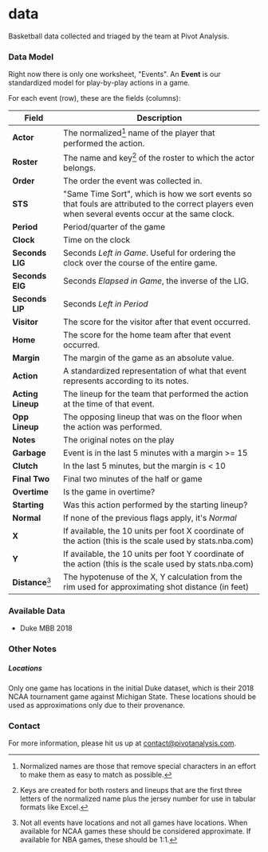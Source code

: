 # data
Basketball data collected and triaged by the team at Pivot Analysis.

### Data Model

Right now there is only one worksheet, "Events". An **Event** is our standardized model for play-by-play actions in a game.

For each event (row), these are the fields (columns):

| Field             | Description                                                  |
| ----------------- | ------------------------------------------------------------ |
| **Actor**         | The normalized[^1] name of the player that performed the action. |
| **Roster**        | The name and key[^2] of the roster to which the actor belongs. |
| **Order**         | The order the event was collected in.                        |
| **STS**           | "Same Time Sort", which is how we sort events so that fouls are attributed to the correct players even when several events occur at the same clock. |
| **Period**        | Period/quarter of the game                                   |
| **Clock**         | Time on the clock                                            |
| **Seconds LIG**   | Seconds _Left in Game_. Useful for ordering the clock over the course of the entire game. |
| **Seconds EIG**   | Seconds _Elapsed in Game_, the inverse of the LIG.           |
| **Seconds LIP**   | Seconds _Left in Period_                                     |
| **Visitor**       | The score for the visitor after that event occurred.         |
| **Home**          | The score for the home team after that event occurred.       |
| **Margin**        | The margin of the game as an absolute value.                 |
| **Action**        | A standardized representation of what that event represents according to its notes. |
| **Acting Lineup** | The lineup for the team that performed the action at the time of that event. |
| **Opp Lineup**    | The opposing lineup that was on the floor when the action was performed. |
| **Notes**         | The original notes on the play                               |
| **Garbage**       | Event is in the last 5 minutes with a margin >= 15           |
| **Clutch**        | In the last 5 minutes, but the margin is < 10                |
| **Final Two**     | Final two minutes of the half or game                        |
| **Overtime**      | Is the game in overtime?                                     |
| **Starting**      | Was this action performed by the starting lineup?            |
| **Normal**        | If none of the previous flags apply, it's _Normal_           |
| **X**             | If available, the 10 units per foot X coordinate of the action (this is the scale used by stats.nba.com) |
| **Y**             | If available, the 10 units per foot Y coordinate of the action (this is the scale used by stats.nba.com) |
| **Distance**[^3]  | The hypotenuse of the X, Y calculation from the rim used for approximating shot distance (in feet) |

### Available Data
* Duke MBB 2018

### Other Notes
##### Locations

Only one game has locations in the initial Duke dataset, which is their 2018 NCAA tournament game against Michigan State. These locations should be used as approximations only due to their provenance.

### Contact

For more information, please hit us up at contact@pivotanalysis.com. 



[^1]: Normalized names are those that remove special characters in an effort to make them as easy to match as possible.
[^2]: Keys are created for both rosters and lineups that are the first three letters of the normalized name plus the jersey number for use in tabular formats like Excel.
[^3]: Not all events have locations and not all games have locations. When available for NCAA games these should be considered approximate. If available for NBA games, these should be 1:1.

